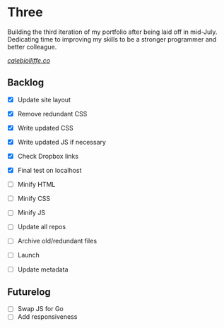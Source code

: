# Three

Building the third iteration of my portfolio after being laid off in mid-July. Dedicating time to improving my skills to be a stronger programmer and better colleague.

*[calebjolliffe.co](https://calebjolliffe.co)*


## Backlog
- [x] Update site layout
- [x] Remove redundant CSS
- [x] Write updated CSS
- [x] Write updated JS if necessary
- [x] Check Dropbox links
- [x] Final test on localhost
- [ ] Minify HTML
- [ ] Minify CSS
- [ ] Minify JS
- [ ] Update all repos
- [ ] Archive old/redundant files
- [ ] Launch
- [ ] Update metadata


## Futurelog
- [ ] Swap JS for Go
- [ ] Add responsiveness
